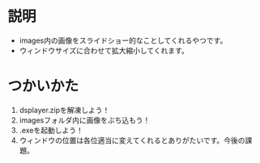 # 説明
- images内の画像をスライドショー的なことしてくれるやつです。
- ウィンドウサイズに合わせて拡大縮小してくれます。
# つかいかた
1. dsplayer.zipを解凍しよう！
2. imagesフォルダ内に画像をぶち込もう！
3. .exeを起動しよう！
4. ウィンドウの位置は各位適当に変えてくれるとありがたいです。今後の課題。
